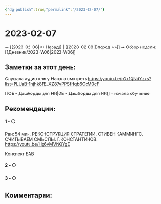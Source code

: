 ```yaml
---
{"dg-publish":true,"permalink":"/2023-02-07/"}
---
```


# 2023-02-07

⬅  [[2023-02-06\|<<  Назад]] | [[2023-02-08\|Вперед >>]]  ➡
Обзор недели: [[Дневник/2023-W06\|2023-W06]]


## Заметки за этот день:

Слушала аудио книгу
Начала смотреть https://youtu.be/rGx1QNdYzvs?list=PLUaB-1hjhk8FE_XZ87vPPSfHqb6OcM0cF

[[ОБ - Дашборды для HR\|ОБ - Дашборды для HR]] - начала обучение

## Рекомендации:

#### 1 - ⚪ 
Ран: 54 мин. РЕКОНСТРУКЦИЯ СТРАТЕГИИ. СТИВЕН КАММИНГС. СЧИТЫВАЕМ СМЫСЛЫ. Г.КОНСТАНТИНОВ.
﻿https://youtu.be/Hg6vMVNQYgE

Конспект БАВ

#### 2 - ⚪ 

#### 3 - ⚪ 


## Комментарии:
